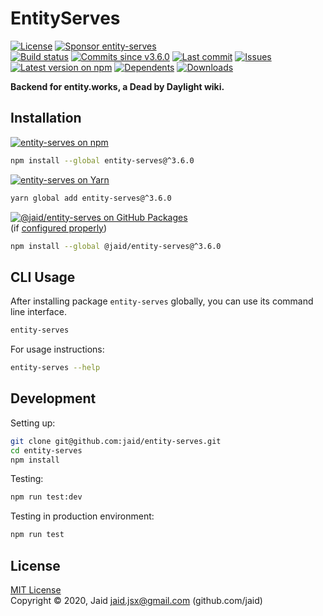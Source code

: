 # EntityServes


<a href="https://raw.githubusercontent.com/jaid/entity-serves/master/license.txt"><img src="https://img.shields.io/github/license/jaid/entity-serves?style=flat-square" alt="License"/></a> <a href="https://github.com/sponsors/jaid"><img src="https://img.shields.io/badge/<3-Sponsor-FF45F1?style=flat-square" alt="Sponsor entity-serves"/></a>  
<a href="https://actions-badge.atrox.dev/jaid/entity-serves/goto"><img src="https://img.shields.io/endpoint.svg?style=flat-square&url=https%3A%2F%2Factions-badge.atrox.dev%2Fjaid%2Fentity-serves%2Fbadge" alt="Build status"/></a> <a href="https://github.com/jaid/entity-serves/commits"><img src="https://img.shields.io/github/commits-since/jaid/entity-serves/v3.6.0?style=flat-square&logo=github" alt="Commits since v3.6.0"/></a> <a href="https://github.com/jaid/entity-serves/commits"><img src="https://img.shields.io/github/last-commit/jaid/entity-serves?style=flat-square&logo=github" alt="Last commit"/></a> <a href="https://github.com/jaid/entity-serves/issues"><img src="https://img.shields.io/github/issues/jaid/entity-serves?style=flat-square&logo=github" alt="Issues"/></a>  
<a href="https://npmjs.com/package/entity-serves"><img src="https://img.shields.io/npm/v/entity-serves?style=flat-square&logo=npm&label=latest%20version" alt="Latest version on npm"/></a> <a href="https://github.com/jaid/entity-serves/network/dependents"><img src="https://img.shields.io/librariesio/dependents/npm/entity-serves?style=flat-square&logo=npm" alt="Dependents"/></a> <a href="https://npmjs.com/package/entity-serves"><img src="https://img.shields.io/npm/dm/entity-serves?style=flat-square&logo=npm" alt="Downloads"/></a>

**Backend for entity.works, a Dead by Daylight wiki.**





## Installation

<a href="https://npmjs.com/package/entity-serves"><img src="https://img.shields.io/badge/npm-entity--serves-C23039?style=flat-square&logo=npm" alt="entity-serves on npm"/></a>

```bash
npm install --global entity-serves@^3.6.0
```

<a href="https://yarnpkg.com/package/entity-serves"><img src="https://img.shields.io/badge/Yarn-entity--serves-2F8CB7?style=flat-square&logo=yarn&logoColor=white" alt="entity-serves on Yarn"/></a>

```bash
yarn global add entity-serves@^3.6.0
```

<a href="https://github.com/jaid/entity-serves/packages"><img src="https://img.shields.io/badge/GitHub Packages-@jaid/entity--serves-24282e?style=flat-square&logo=github" alt="@jaid/entity-serves on GitHub Packages"/></a>  
(if [configured properly](https://help.github.com/en/github/managing-packages-with-github-packages/configuring-npm-for-use-with-github-packages))

```bash
npm install --global @jaid/entity-serves@^3.6.0
```













## CLI Usage
After installing package `entity-serves` globally, you can use its command line interface.
```bash
entity-serves
```
For usage instructions:
```bash
entity-serves --help
```




## Development



Setting up:
```bash
git clone git@github.com:jaid/entity-serves.git
cd entity-serves
npm install
```
Testing:
```bash
npm run test:dev
```
Testing in production environment:
```bash
npm run test
```


## License
[MIT License](https://raw.githubusercontent.com/jaid/entity-serves/master/license.txt)  
Copyright © 2020, Jaid <jaid.jsx@gmail.com> (github.com/jaid)
